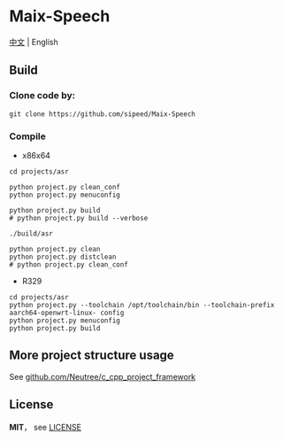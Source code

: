 Maix-Speech
===================

[中文](./README_ZH.md) | English





## Build

### Clone code by:
```
git clone https://github.com/sipeed/Maix-Speech
```

### Compile

* x86x64

```
cd projects/asr

python project.py clean_conf
python project.py menuconfig

python project.py build
# python project.py build --verbose

./build/asr

python project.py clean
python project.py distclean
# python project.py clean_conf
```

* R329

```
cd projects/asr
python project.py --toolchain /opt/toolchain/bin --toolchain-prefix aarch64-openwrt-linux- config
python project.py menuconfig
python project.py build
```

## More project structure usage

See [github.com/Neutree/c_cpp_project_framework](https://github.com/Neutree/c_cpp_project_framework)

## License

**MIT**， see [LICENSE](./LICENSE)

